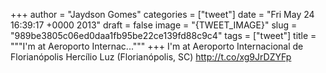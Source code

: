 
+++
author = "Jaydson Gomes"
categories = ["tweet"]
date = "Fri May 24 16:39:17 +0000 2013"
draft = false
image = "{TWEET_IMAGE}"
slug = "989be3805c06ed0daa1fb95be22ce139fd88c9c4"
tags = ["tweet"]
title = """I'm at Aeroporto Internac..."""
+++
I'm at Aeroporto Internacional de Florianópolis Hercílio Luz (Florianópolis, SC) http://t.co/xg9JrDZYFp
